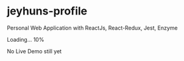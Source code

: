 # jeyhuns-profile

Personal Web Application with ReactJs, React-Redux, Jest, Enzyme

Loading... 10%

No Live Demo still yet